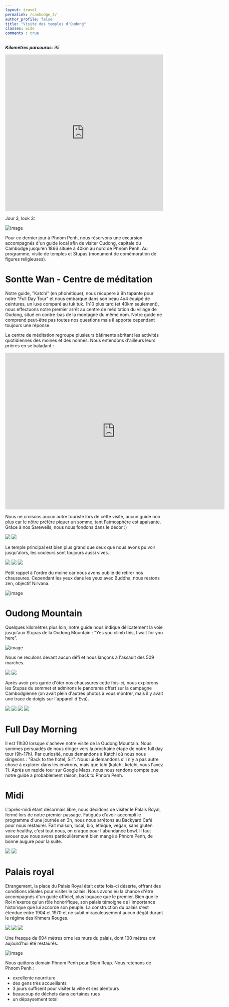 ```yaml
---
layout: travel
permalink: /cambodge_3/
author_profile: false
title: "Visite des temples d'Oudong"
classes: wide
comments : true
---
```


<!-- jQuery 1.8 or later, 33 KB -->
<script src="https://ajax.googleapis.com/ajax/libs/jquery/1.11.1/jquery.min.js"></script>

<!-- Fotorama from CDNJS, 19 KB -->
<link  href="https://cdnjs.cloudflare.com/ajax/libs/fotorama/4.6.4/fotorama.css" rel="stylesheet">
<script src="https://cdnjs.cloudflare.com/ajax/libs/fotorama/4.6.4/fotorama.js"></script>

***Kilomètres parcourus***: *95*

<iframe src="https://www.google.com/maps/d/u/0/embed?mid=1C6v9O-w8b1pARJ5-GE-tru_xFpVQzNVc" width="100%" height="500" frameBorder="0"></iframe>

Jour 3, look 3:

![image](https://drive.google.com/uc?id=1WJrWG4heCYc99J6wUiZvMehtA9JfAlAK)

Pour ce dernier jour à Phnom Penh, nous réservons une excursion accompagnés d'un guide local afin de visiter Oudong, capitale du Cambodge jusqu'en 1866 située à 40km au nord de Phnom Penh. Au programme, visite de temples et Stupas (monument de comémoration de figures religieuses).

# Sontte Wan - Centre de méditation

Notre guide, "Katchi" (en phonétique), nous récupère à 9h tapante pour notre "Full Day Tour" et nous embarque dans son beau 4x4 équipé de ceintures, un luxe comparé au tuk tuk. 
1h10 plus tard (et 40km seulement), nous effectuons notre premier arrêt au centre de méditation du village de Oudong, situé en contre-bas de la montagne du même nom. Notre guide ne comprend peut-être pas toutes nos questions mais il apporte cependant toujours une réponse.

Le centre de méditation regroupe plusieurs bâtiments abritant les activités quotidiennes des moines et des nonnes. Nous entendons d'ailleurs leurs prières en se baladant : 

<iframe width="700" height="500" src="https://www.youtube.com/embed/SWYLVcdhIms" frameborder="0" allow="accelerometer; autoplay; encrypted-media; gyroscope; picture-in-picture" allowfullscreen></iframe>

Nous ne croisons aucun autre touriste lors de cette visite, aucun guide non plus car le nôtre préfère piquer un somme, tant l'atmosphère est apaisante. Grâce à nos Sarewells, nous nous fondons dans le décor :)

<div class="fotorama">
  <img src="https://drive.google.com/uc?id=1RpJQE-esJShyzRxSVrbfuSt_Gz_woU8M">
  <img src="https://drive.google.com/uc?id=1gj_RzJhBiCkAC7zA6ags73v3lHpEq8FD">
</div>

Le temple principal est bien plus grand que ceux que nous avons pu voir jusqu'alors, les couleurs sont toujours aussi vives.

<div class="fotorama">
  <img src="https://drive.google.com/uc?id=1eWeU95TGLa4BpqLT4ENE3DOKSyyT2ADP">
  <img src="https://drive.google.com/uc?id=19NaYbbyHuQMXS_KQ9-gD1xCb0Nvh90Ei">
  <img src="https://drive.google.com/uc?id=1RlPYWIcKXIxD6Lv5ZFTOkdxS1cj331Vs">
</div>

Petit rappel à l'ordre du moine car nous avons oublié de retirer nos chaussures. Cependant les yeux dans les yeux avec Buddha, nous restons zen, objectif Nirvana. 

![image](https://drive.google.com/uc?id=1g2tOFlmZXkX6KCR6X4MZWXsTYgWAfFvE)

# Oudong Mountain

Quelques kilomètres plus loin, notre guide nous indique délicatement la voie jusqu'aux Stupas de la Oudong Mountain : "Yes you climb this, I wait for you here". 

![image](https://drive.google.com/uc?id=1ZLhUtaWcMAjrdojJo3xJeZP9zcEnPn-6)

Nous ne reculons devant aucun défi et nous lançons à l'assault des 509 marches.

<div class="fotorama">
  <img src="https://drive.google.com/uc?id=10Kc4VWwaxjZf0P2ms_Q26TdfpPRe5U0q">
  <img src="https://drive.google.com/uc?id=1DrLA3RKMaWqx3pPGRyXqCAEjHtjTux-v">
</div>

Après avoir pris garde d'ôter nos chaussures cette fois-ci, nous explorons les Stupas du sommet et admirons le panorama offert sur la campagne Cambodgienne (on avait plein d'autres photos à vous montrer, mais il y avait une trace de doigts sur l'appareil d'Eva).

<div class="fotorama">
  <img src="https://drive.google.com/uc?id=1Hp6pPWMbe4I1K2-3M7WQ0Akll95LIxgt">
  <img src="https://drive.google.com/uc?id=1nRRYviT6NCDf5HIUM-qbsRJ_F5QwrQmt">
  <img src="https://drive.google.com/uc?id=1rFT-wh6B5n6elHrdo4TDoSTHZw3f-KVi">
  <img src="https://drive.google.com/uc?id=1TPBc02AIEn5nqdkSLNwj6izitwgMcfd6">
</div>

# Full Day Morning 

Il est 11h30 lorsque s'achève notre visite de la Oudong Mountain. Nous sommes persuadés de nous diriger vers la prochaine étape de notre full day tour (9h-17h). Par curiosité, nous demandons à Katchi où nous nous dirigeons : "Back to the hotel, Sir". Nous lui demandons s'il n'y a pas autre chose à explorer dans les environs, mais que tchi (katchi, ketchi, vous l'avez ?). Après un rapide tour sur Google Maps, nous nous rendons compte que notre guide a probablement raison, back to Phnom Penh. 


# Midi

L'après-midi étant désormais libre, nous décidons de visiter le Palais Royal, fermé lors de notre premier passage. Fatigués d'avoir accompli le programme d'une journée en 3h, nous nous arrêtons au Backyard Café pour nous restaurer. Fait maison, local, bio, éthique, vegan, sans gluten voire healthy, c'est tout nous, on craque pour l'abundance bowl. Il faut avouer que nous avons particulièrement bien mangé à Phnom Penh, de bonne augure pour la suite. 

<div class="fotorama">
  <img src="https://drive.google.com/uc?id=10IzHAAF_jxz9-4Y-7U26zzaxv6YrQWc2">
  <img src="https://drive.google.com/uc?id=1KtJV101hWYYKecic8PzJ2Uj9qC-teqOg">
</div>

# Palais royal

Etrangement, la place du Palais Royal était cette fois-ci déserte, offrant des conditions idéales pour visiter le palais. Nous avons eu la chance d'être accompagnés d'un guide officiel, plus loquace que le premier. Bien que le Roi n'exerce qu'un rôle honorifique, son palais témoigne de l'importance historique que lui accorde son peuple. La construction du palais s'est étendue entre 1904 et 1970 et ne subit miraculeusement aucun dégât durant le régime des Khmers Rouges. 


<div class="fotorama">
  <img src="https://drive.google.com/uc?id=1qhSs6ACeZWOTWvwMZO-6n0RNtDIwulSU">
  <img src="https://drive.google.com/uc?id=18zsBbuYyaaretbu-jim8ba5k2b630lXn">
  <img src="https://drive.google.com/uc?id=1wbXfV5QxFY0f_-N2NSuX8Ey1Bmfy3a3i">
</div>

Une fresque de 604 mètres orne les murs du palais, dont 100 mètres ont aujourd'hui été restaurés.

![image](https://drive.google.com/uc?id=16PD79iNddOjbylftp-WtMzVPMFFTEvq_)

Nous quittons demain Phnom Penh pour Siem Reap. Nous retenons de Phnom Penh : 
- excellente nourriture 
- des gens très accueillants 
- 3 jours suffisent pour visiter la ville et ses alentours 
- beaucoup de déchets dans certaines rues 
- un dépaysement total 

